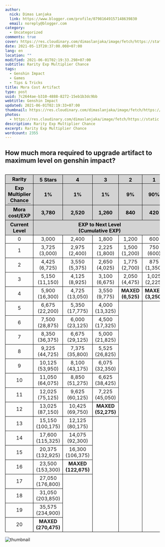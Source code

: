 ```yaml
---
author:
  nick: Dimas Lanjaka
  link: https://www.blogger.com/profile/07981649157148639830
  email: noreply@blogger.com
category:
  - Uncategorized
comments: true
cover: https://res.cloudinary.com/dimaslanjaka/image/fetch/https://static.wikia.nocookie.net/gensin-impact/images/2/2b/Icon_5_Stars.png/revision/latest/scale-to-width-down/63?cb=20201226100736
date: 2021-05-13T20:37:00.008+07:00
lang: en
location: ""
modified: 2021-06-01T02:19:33.298+07:00
subtitle: Rarity Exp Multiplier Chance
tags:
  - Genshin Impact
  - Games
  - Tips & Tricks
title: Mora Cost Artifact
type: post
uuid: 7c2644ae-b310-4888-8272-15eb1b3dc9bb
webtitle: Genshin Impact
updated: 2021-06-01T02:19:33+07:00
thumbnail: https://res.cloudinary.com/dimaslanjaka/image/fetch/https://static.wikia.nocookie.net/gensin-impact/images/2/2b/Icon_5_Stars.png/revision/latest/scale-to-width-down/63?cb=20201226100736
photos:
  - https://res.cloudinary.com/dimaslanjaka/image/fetch/https://static.wikia.nocookie.net/gensin-impact/images/2/2b/Icon_5_Stars.png/revision/latest/scale-to-width-down/63?cb=20201226100736
description: Rarity Exp Multiplier Chance
excerpt: Rarity Exp Multiplier Chance
wordcount: 2355
---
```



<h2>How much mora required to upgrade artifact to maximum level on genshin impact?</h2>
<div style="overflow-x: auto">
  <table id="gi" class="border">
    <tbody>
      <tr class="bg-grey">
        <th>Rarity</th>
        <th>
          <img             alt="5 Stars"
            src="https://res.cloudinary.com/dimaslanjaka/image/fetch/https://static.wikia.nocookie.net/gensin-impact/images/2/2b/Icon_5_Stars.png/revision/latest/scale-to-width-down/63?cb=20201226100736"
            title="5 Stars"
            width="63"
            height="16" >
        </th>
        <th>
          <img             alt="4 Stars"
            src="https://res.cloudinary.com/dimaslanjaka/image/fetch/https://static.wikia.nocookie.net/gensin-impact/images/7/77/Icon_4_Stars.png/revision/latest/scale-to-width-down/51?cb=20201226100702"
            title="4 Stars"
            width="51"
            height="16" >
        </th>
        <th>
          <img             alt="3 Stars"
            src="https://res.cloudinary.com/dimaslanjaka/image/fetch/https://static.wikia.nocookie.net/gensin-impact/images/1/11/Icon_3_Stars.png/revision/latest/scale-to-width-down/40?cb=20201226100630"
            title="3 Stars"
            width="40"
            height="16" >
        </th>
        <th>
          <img             alt="2 Stars"
            src="https://res.cloudinary.com/dimaslanjaka/image/fetch/https://static.wikia.nocookie.net/gensin-impact/images/6/64/Icon_2_Stars.png/revision/latest/scale-to-width-down/28?cb=20201226100559"
            title="2 Stars"
            width="28"
            height="16" >
        </th>
        <th>
          <img             alt="1 Star"
            src="https://res.cloudinary.com/dimaslanjaka/image/fetch/https://static.wikia.nocookie.net/gensin-impact/images/b/b7/Icon_1_Star.png/revision/latest/scale-to-width-down/16?cb=20201226100531"
            title="1 Star"
            width="16"
            height="16" >
        </th>
      </tr>
      <tr class="bg-grey">
        <th>
          <div class="tooltip">
            Exp Multiplier Chance
            <span class="tooltiptext"
              ><p>
                When consuming an enhanced artifact, in addition to the Base EXP granted, 80% of the EXP used for its upgrades will be
                recovered at no extra Mora. For example, using a
                <img                   alt="4 Stars"
                  src="https://res.cloudinary.com/dimaslanjaka/image/fetch/https://static.wikia.nocookie.net/gensin-impact/images/7/77/Icon_4_Stars.png/revision/latest/scale-to-width-down/51?cb=20201226100702"
                  title="4 Stars"
                  width="51"
                  height="16"
                  style="display: inline" >
                Level 16 artifact is worth 100,660 EXP (2,520 + 0.8 × 122,675), and costs 2,520 Mora.
              </p></span>
          </div>
        </th>
        <th>1%</th>
        <th>1%</th>
        <th>1%</th>
        <th>9%</th>
        <th>90%</th>
      </tr>
      <tr class="bg-grey">
        <th>Mora cost/EXP</th>
        <th>3,780</th>
        <th>2,520</th>
        <th>1,260</th>
        <th>840</th>
        <th>420</th>
      </tr>
      <tr class="bg-grey">
        <th>
          Current <br>
          Level
        </th>
        <th colspan="5">
          EXP to Next Level <br>
          (Cumulative EXP)
        </th>
      </tr>
      <tr>
        <td>0</td>
        <td>3,000</td>
        <td>2,400</td>
        <td>1,800</td>
        <td>1,200</td>
        <td>600</td>
      </tr>
      <tr>
        <td>1</td>
        <td>
          3,725 <br>
          (3,000)
        </td>
        <td>
          2,975 <br>
          (2,400)
        </td>
        <td>
          2,225 <br>
          (1,800)
        </td>
        <td>
          1,500 <br>
          (1,200)
        </td>
        <td>
          750 <br>
          (600)
        </td>
      </tr>
      <tr>
        <td>2</td>
        <td>
          4,425 <br>
          (6,725)
        </td>
        <td>
          3,550 <br>
          (5,375)
        </td>
        <td>
          2,650 <br>
          (4,025)
        </td>
        <td>
          1,775 <br>
          (2,700)
        </td>
        <td>
          875 <br>
          (1,350)
        </td>
      </tr>
      <tr>
        <td>3</td>
        <td>
          5,150 <br>
          (11,150)
        </td>
        <td>
          4,125 <br>
          (8,925)
        </td>
        <td>
          3,100 <br>
          (6,675)
        </td>
        <td>
          2,050 <br>
          (4,475)
        </td>
        <td>
          1,025 <br>
          (2,225)
        </td>
      </tr>
      <tr>
        <td>4</td>
        <td>
          5,900 <br>
          (16,300)
        </td>
        <td>
          4,725 <br>
          (13,050)
        </td>
        <td>
          3,550 <br>
          (9,775)
        </td>
        <td>
          <strong>
            MAXED <br>
            (6,525)
          </strong>
        </td>
        <td>
          <strong>
            MAXED <br>
            (3,250)
          </strong>
        </td>
      </tr>
      <tr>
        <td>5</td>
        <td>
          6,675 <br>
          (22,200)
        </td>
        <td>
          5,350 <br>
          (17,775)
        </td>
        <td>
          4,000 <br>
          (13,325)
        </td>
        <td rowspan="16"></td>
        <td rowspan="16"></td>
      </tr>
      <tr>
        <td>6</td>
        <td>
          7,500 <br>
          (28,875)
        </td>
        <td>
          6,000 <br>
          (23,125)
        </td>
        <td>
          4,500 <br>
          (17,325)
        </td>
      </tr>
      <tr>
        <td>7</td>
        <td>
          8,350 <br>
          (36,375)
        </td>
        <td>
          6,675 <br>
          (29,125)
        </td>
        <td>
          5,000 <br>
          (21,825)
        </td>
      </tr>
      <tr>
        <td>8</td>
        <td>
          9,225 <br>
          (44,725)
        </td>
        <td>
          7,375 <br>
          (35,800)
        </td>
        <td>
          5,525 <br>
          (26,825)
        </td>
      </tr>
      <tr>
        <td>9</td>
        <td>
          10,125 <br>
          (53,950)
        </td>
        <td>
          8,100 <br>
          (43,175)
        </td>
        <td>
          6,075 <br>
          (32,350)
        </td>
      </tr>
      <tr>
        <td>10</td>
        <td>
          11,050 <br>
          (64,075)
        </td>
        <td>
          8,850 <br>
          (51,275)
        </td>
        <td>
          6,625 <br>
          (38,425)
        </td>
      </tr>
      <tr>
        <td>11</td>
        <td>
          12,025 <br>
          (75,125)
        </td>
        <td>
          9,625 <br>
          (60,125)
        </td>
        <td>
          7,225 <br>
          (45,050)
        </td>
      </tr>
      <tr>
        <td>12</td>
        <td>
          13,025 <br>
          (87,150)
        </td>
        <td>
          10,425 <br>
          (69,750)
        </td>
        <td>
          <strong>
            MAXED <br>
            (52,275)
          </strong>
        </td>
      </tr>
      <tr>
        <td>13</td>
        <td>
          15,150 <br>
          (100,175)
        </td>
        <td>
          12,125 <br>
          (80,175)
        </td>
        <td rowspan="8"></td>
      </tr>
      <tr>
        <td>14</td>
        <td>
          17,600 <br>
          (115,325)
        </td>
        <td>
          14,075 <br>
          (92,300)
        </td>
      </tr>
      <tr>
        <td>15</td>
        <td>
          20,375 <br>
          (132,925)
        </td>
        <td>
          16,300 <br>
          (106,375)
        </td>
      </tr>
      <tr>
        <td>16</td>
        <td>
          23,500 <br>
          (153,300)
        </td>
        <td>
          <strong>
            MAXED <br>
            (122,675)
          </strong>
        </td>
      </tr>
      <tr>
        <td>17</td>
        <td>
          27,050 <br>
          (176,800)
        </td>
        <td rowspan="4"></td>
      </tr>
      <tr>
        <td>18</td>
        <td>
          31,050 <br>
          (203,850)
        </td>
      </tr>
      <tr>
        <td>19</td>
        <td>
          35,575 <br>
          (234,900)
        </td>
      </tr>
      <tr>
        <td>20</td>
        <td>
          <strong>
            MAXED <br>
            (270,475)
          </strong>
        </td>
      </tr>
    </tbody>
  </table>
</div>
<div class="m-2">
  <img     src="https://res.cloudinary.com/dimaslanjaka/image/upload/v1620913730/blogger/artifact_mora_cost.png"
    alt="thumbnail"
    rel="sponsored" >
</div>
<style>
  .bg-grey {
    background-color: lightgrey;
    color: black;
  }
  table#gi {
    border-collapse: collapse;
    width: 100%;
  }
  table#gi tr,
  table#gi td,
  table#gi th {
    border: 1px solid black;
  }
  table#gi td,
  table#gi th {
    text-align: center;
  }
  .tooltip {
    position: relative;
    display: inline-block;
    border-bottom: 1px dotted black;
  }
  .tooltip .tooltiptext {
    visibility: hidden;
    width: 120px;
    background-color: black;
    color: #fff;
    text-align: center;
    padding: 5px 0;
    border-radius: 6px;
    position: absolute;
    z-index: 1;
  }
  .tooltip:hover .tooltiptext {
    visibility: visible;
  }
</style>
